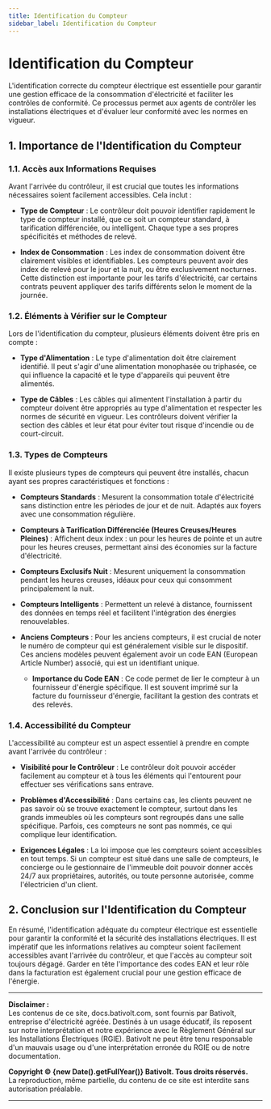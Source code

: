 ```yaml
---
title: Identification du Compteur
sidebar_label: Identification du Compteur
---
```


# Identification du Compteur

L'identification correcte du compteur électrique est essentielle pour garantir une gestion efficace de la consommation d'électricité et faciliter les contrôles de conformité. Ce processus permet aux agents de contrôler les installations électriques et d'évaluer leur conformité avec les normes en vigueur.

## 1. Importance de l'Identification du Compteur

### 1.1. Accès aux Informations Requises
Avant l'arrivée du contrôleur, il est crucial que toutes les informations nécessaires soient facilement accessibles. Cela inclut :

- **Type de Compteur** : Le contrôleur doit pouvoir identifier rapidement le type de compteur installé, que ce soit un compteur standard, à tarification différenciée, ou intelligent. Chaque type a ses propres spécificités et méthodes de relevé.

- **Index de Consommation** : Les index de consommation doivent être clairement visibles et identifiables. Les compteurs peuvent avoir des index de relevé pour le jour et la nuit, ou être exclusivement nocturnes. Cette distinction est importante pour les tarifs d'électricité, car certains contrats peuvent appliquer des tarifs différents selon le moment de la journée.

### 1.2. Éléments à Vérifier sur le Compteur
Lors de l'identification du compteur, plusieurs éléments doivent être pris en compte :

- **Type d'Alimentation** : Le type d'alimentation doit être clairement identifié. Il peut s'agir d'une alimentation monophasée ou triphasée, ce qui influence la capacité et le type d'appareils qui peuvent être alimentés.

- **Type de Câbles** : Les câbles qui alimentent l'installation à partir du compteur doivent être appropriés au type d'alimentation et respecter les normes de sécurité en vigueur. Les contrôleurs doivent vérifier la section des câbles et leur état pour éviter tout risque d'incendie ou de court-circuit.

### 1.3. Types de Compteurs
Il existe plusieurs types de compteurs qui peuvent être installés, chacun ayant ses propres caractéristiques et fonctions :

- **Compteurs Standards** : Mesurent la consommation totale d'électricité sans distinction entre les périodes de jour et de nuit. Adaptés aux foyers avec une consommation régulière.

- **Compteurs à Tarification Différenciée (Heures Creuses/Heures Pleines)** : Affichent deux index : un pour les heures de pointe et un autre pour les heures creuses, permettant ainsi des économies sur la facture d'électricité.

- **Compteurs Exclusifs Nuit** : Mesurent uniquement la consommation pendant les heures creuses, idéaux pour ceux qui consomment principalement la nuit.

- **Compteurs Intelligents** : Permettent un relevé à distance, fournissent des données en temps réel et facilitent l'intégration des énergies renouvelables.

- **Anciens Compteurs** : Pour les anciens compteurs, il est crucial de noter le numéro de compteur qui est généralement visible sur le dispositif. Ces anciens modèles peuvent également avoir un code EAN (European Article Number) associé, qui est un identifiant unique.

  - **Importance du Code EAN** : Ce code permet de lier le compteur à un fournisseur d'énergie spécifique. Il est souvent imprimé sur la facture du fournisseur d'énergie, facilitant la gestion des contrats et des relevés.

### 1.4. Accessibilité du Compteur
L'accessibilité au compteur est un aspect essentiel à prendre en compte avant l'arrivée du contrôleur :

- **Visibilité pour le Contrôleur** : Le contrôleur doit pouvoir accéder facilement au compteur et à tous les éléments qui l'entourent pour effectuer ses vérifications sans entrave.

- **Problèmes d'Accessibilité** : Dans certains cas, les clients peuvent ne pas savoir où se trouve exactement le compteur, surtout dans les grands immeubles où les compteurs sont regroupés dans une salle spécifique. Parfois, ces compteurs ne sont pas nommés, ce qui complique leur identification.

- **Exigences Légales** : La loi impose que les compteurs soient accessibles en tout temps. Si un compteur est situé dans une salle de compteurs, le concierge ou le gestionnaire de l'immeuble doit pouvoir donner accès 24/7 aux propriétaires, autorités, ou toute personne autorisée, comme l'électricien d'un client.

## 2. Conclusion sur l'Identification du Compteur
En résumé, l'identification adéquate du compteur électrique est essentielle pour garantir la conformité et la sécurité des installations électriques. Il est impératif que les informations relatives au compteur soient facilement accessibles avant l'arrivée du contrôleur, et que l'accès au compteur soit toujours dégagé. Garder en tête l'importance des codes EAN et leur rôle dans la facturation est également crucial pour une gestion efficace de l'énergie.

---

**Disclaimer :**  
Les contenus de ce site, docs.bativolt.com, sont fournis par Bativolt, entreprise d'électricité agréée. Destinés à un usage éducatif, ils reposent sur notre interprétation et notre expérience avec le Règlement Général sur les Installations Électriques (RGIE). Bativolt ne peut être tenu responsable d'un mauvais usage ou d'une interprétation erronée du RGIE ou de notre documentation.

**Copyright © {new Date().getFullYear()} Bativolt. Tous droits réservés.**  
La reproduction, même partielle, du contenu de ce site est interdite sans autorisation préalable.

---
